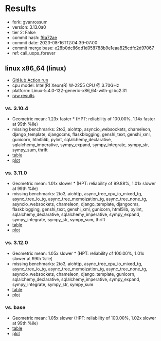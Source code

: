 # Results

- fork: gvanrossum
- version: 3.13.0a0
- tier 2: False
- commit hash: [f6a72ae](https://github.com/gvanrossum/cpython/commit/f6a72ae)
- commit date: 2023-08-16T12:04:39-07:00
- commit merge base: [e28b0dc86dd1d058788b9e1eaa825cdfc2d97067](https://github.com/gvanrossum/cpython/commit/e28b0dc86dd1d058788b9e1eaa825cdfc2d97067)
- ref: call_uops_forever

## linux x86_64 (linux)

- [GitHub Action run](https://github.com/faster-cpython/benchmarking/actions/runs/5882827909)
- cpu model: Intel(R) Xeon(R) W-2255 CPU @ 3.70GHz
- platform: Linux-5.4.0-122-generic-x86_64-with-glibc2.31
- [raw results](bm-20230816-linux-x86_64-gvanrossum-call_uops_forever-3.13.0a0-f6a72ae.json)

### vs. 3.10.4

- Geometric mean: 1.23x faster \* (HPT: reliability of 100.00%, 1.14x faster at 99th %ile)
- missing benchmarks: 2to3, aiohttp, asyncio_websockets, chameleon, django_template, djangocms, flaskblogging, genshi_text, genshi_xml, gunicorn, html5lib, pylint, sqlalchemy_declarative, sqlalchemy_imperative, sympy_expand, sympy_integrate, sympy_str, sympy_sum, thrift
- [table](bm-20230816-linux-x86_64-gvanrossum-call_uops_forever-3.13.0a0-f6a72ae-vs-3.10.4.md)
- [plot](bm-20230816-linux-x86_64-gvanrossum-call_uops_forever-3.13.0a0-f6a72ae-vs-3.10.4.png)

### vs. 3.11.0

- Geometric mean: 1.01x slower \* (HPT: reliability of 99.88%, 1.01x slower at 99th %ile)
- missing benchmarks: 2to3, aiohttp, async_tree_cpu_io_mixed_tg, async_tree_io_tg, async_tree_memoization_tg, async_tree_none_tg, asyncio_websockets, chameleon, django_template, djangocms, flaskblogging, genshi_text, genshi_xml, gunicorn, html5lib, pylint, sqlalchemy_declarative, sqlalchemy_imperative, sympy_expand, sympy_integrate, sympy_str, sympy_sum, thrift
- [table](bm-20230816-linux-x86_64-gvanrossum-call_uops_forever-3.13.0a0-f6a72ae-vs-3.11.0.md)
- [plot](bm-20230816-linux-x86_64-gvanrossum-call_uops_forever-3.13.0a0-f6a72ae-vs-3.11.0.png)

### vs. 3.12.0

- Geometric mean: 1.05x slower \* (HPT: reliability of 100.00%, 1.01x slower at 99th %ile)
- missing benchmarks: 2to3, aiohttp, async_tree_cpu_io_mixed_tg, async_tree_io_tg, async_tree_memoization_tg, async_tree_none_tg, asyncio_websockets, chameleon, django_template, gunicorn, sqlalchemy_declarative, sqlalchemy_imperative, sympy_expand, sympy_integrate, sympy_str, sympy_sum
- [table](bm-20230816-linux-x86_64-gvanrossum-call_uops_forever-3.13.0a0-f6a72ae-vs-3.12.0.md)
- [plot](bm-20230816-linux-x86_64-gvanrossum-call_uops_forever-3.13.0a0-f6a72ae-vs-3.12.0.png)

### vs. base

- Geometric mean: 1.05x slower (HPT: reliability of 100.00%, 1.02x slower at 99th %ile)
- [table](bm-20230816-linux-x86_64-gvanrossum-call_uops_forever-3.13.0a0-f6a72ae-vs-base.md)
- [plot](bm-20230816-linux-x86_64-gvanrossum-call_uops_forever-3.13.0a0-f6a72ae-vs-base.png)

